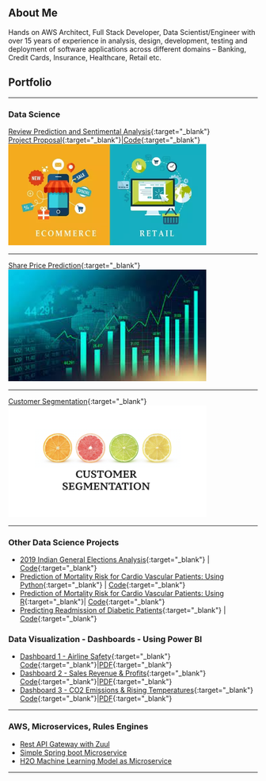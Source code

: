 ## About Me

Hands on AWS Architect, Full Stack Developer, Data Scientist/Engineer with over 15 years of experience in analysis, design, development, testing and deployment of software applications across different domains – Banking, Credit Cards, Insurance, Healthcare, Retail etc.


## Portfolio

---

### Data Science 

[Review Prediction and Sentimental Analysis](https://github.com/abhigyanmisra/dsc680/blob/master/Project1){:target="_blank"}
<br>
[Project Proposal](https://github.com/abhigyanmisra/dsc680/blob/master/Project1/Proposal%20-%20Review%20Prediction%20and%20Sentimental%20Analysis.docx){:target="_blank"}|[Code](https://github.com/abhigyanmisra/dsc680/blob/master/Project1/ReviewPredictionNSentimentalAnalysis.ipynb){:target="_blank"}
<br>
<img src="images/ecommerce-retail.png" width="400" />

---
[Share Price Prediction](/pdf/sample_presentation.pdf){:target="_blank"}
<br>
<img src="images/stock-market.jpg" width="400"/>

---
[Customer Segmentation](http://example.com/){:target="_blank"}
<br>
<img src="images/customer-segmentation.png" width="400"/>

---
### Other Data Science Projects

- [2019 Indian General Elections Analysis](https://github.com/abhigyanmisra/dsc680/tree/master/IndianElectionsAnalysis){:target="_blank"} | [Code](https://github.com/abhigyanmisra/dsc680/blob/master/IndianElectionsAnalysis/IndianElectionAnalysis.ipynb){:target="_blank"}
- [Prediction of Mortality Risk for Cardio Vascular Patients: Using Python](https://github.com/abhigyanmisra/dsc680/tree/master/MortalityPredictionUsingPython){:target="_blank"} | [Code](https://github.com/abhigyanmisra/dsc680/blob/master/MortalityPredictionUsingPython/MortalityPredictionUsingPython.ipynb){:target="_blank"}
- [Prediction of Mortality Risk for Cardio Vascular Patients: Using R](https://github.com/abhigyanmisra/dsc680/tree/master/MortalityPredictionUsingR){:target="_blank"}| [Code](https://github.com/abhigyanmisra/dsc680/blob/master/MortalityPredictionUsingR/MortalityPredictionUsingR.Rmd){:target="_blank"}
- [Predicting Readmission of Diabetic Patients](https://github.com/abhigyanmisra/dsc680/tree/master/DiabeticReadmission){:target="_blank"} | [Code](https://github.com/abhigyanmisra/dsc680/blob/master/DiabeticReadmission/DiabeticReadmission.ipynb){:target="_blank"}

### Data Visualization - Dashboards - Using Power BI
- [Dashboard 1 - Airline Safety](https://github.com/abhigyanmisra/dsc680/blob/master/Dashboards/Airline){:target="_blank"}
  <br>[Code](https://github.com/abhigyanmisra/dsc680/blob/master/Dashboards/Airline/DSC640ProjectDashboard.pbix){:target="_blank"}|[PDF](https://github.com/abhigyanmisra/dsc680/blob/master/Dashboards/Airline/DSC640ProjectDashboard.pdf){:target="_blank"}
- [Dashboard 2 - Sales Revenue & Profits](https://github.com/abhigyanmisra/dsc680/blob/master/Dashboards/SalesNRevenue){:target="_blank"}
  <br>[Code](https://github.com/abhigyanmisra/dsc680/blob/master/Dashboards/SalesNRevenue/Milestone1-Dashboard-Repeat.pbix){:target="_blank"}|[PDF](https://github.com/abhigyanmisra/dsc680/blob/master/Dashboards/SalesNRevenue/Milestone1-Dashboard-Repeat.pdf){:target="_blank"}
- [Dashboard 3 - CO2 Emissions & Rising Temperatures](https://github.com/abhigyanmisra/dsc680/blob/master/Dashboards/Environment){:target="_blank"}
  <br>[Code](https://github.com/abhigyanmisra/dsc680/blob/master/Dashboards/Environment/Milestone1-Environment-Dashboard.pbix){:target="_blank"}|[PDF](https://github.com/abhigyanmisra/dsc680/blob/master/Dashboards/Environment/Milestone1-Environment-Dashboard.pdf){:target="_blank"}

---

### AWS, Microservices, Rules Engines
- [Rest API Gateway with Zuul](http://example.com/)
- [Simple Spring boot Microservice](http://example.com/)
- [H2O Machine Learning Model as Microservice](http://example.com/)

---

